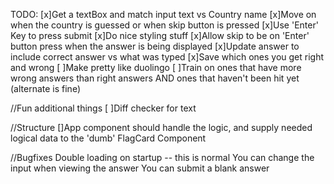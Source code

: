 TODO:
[x]Get a textBox and match input text vs Country name
[x]Move on when the country is guessed or when skip button is pressed
[x]Use 'Enter' Key to press submit
[x]Do nice styling stuff
[x]Allow skip to be on 'Enter' button press when the answer is being displayed
[x]Update answer to include correct answer vs what was typed
[x]Save which ones you get right and wrong
[ ]Make pretty like duolingo
[ ]Train on ones that have more wrong answers than right answers AND ones that haven't been hit yet (alternate is fine)

//Fun additional things
[ ]Diff checker for text

//Structure
[]App component should handle the logic, and supply needed logical data to the 'dumb' FlagCard Component

//Bugfixes
Double loading on startup -- this is normal
You can change the input when viewing the answer
You can submit a blank answer
